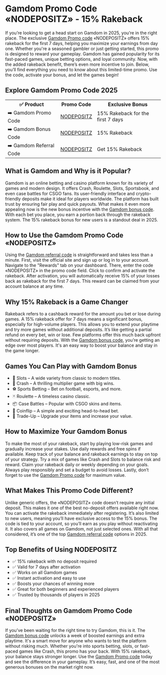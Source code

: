 <h1>Gamdom Promo Code «NODEPOSITZ» - 15% Rakeback</h1>

If you’re looking to get a head start on Gamdom in 2025, you’re in the right place. The exclusive <a href="gamdom.com/r/nodepositz">Gamdom Promo code</a> «NODEPOSITZ» offers 15% rakeback for the first 7 days, helping you maximize your earnings from day one. Whether you're a seasoned gambler or just getting started, this promo is designed to reward your gameplay. Gamdom has gained popularity for its fast-paced games, unique betting options, and loyal community. Now, with the added rakeback benefit, there’s even more incentive to join. Below, you’ll find everything you need to know about this limited-time promo. Use the code, activate your bonus, and let the games begin!

<h2>Explore Gamdom Promo Code 2025</h2>
<table>
  <tr>
    <th>✅ Product</th>
    <th>Promo Code</th>
    <th>Exclusive Bonus</th>
  </tr>
  <tr>
    <td>➡️ Gamdom Promo Code</td>
    <td><a href="gamdom.com/r/nodepositz">NODEPOSITZ</a></td>
    <td>15% Rakeback for the first 7 days</td>
  </tr>
  <tr>
    <td>➡️ Gamdom Bonus Code</td>
    <td><a href="gamdom.com/r/nodepositz">NODEPOSITZ</a></td>
    <td>15% Rakeback</td>
  </tr>
  <tr>
    <td>➡️ Gamdom Referral Code</td>
    <td><a href="gamdom.com/r/nodepositz">NODEPOSITZ</a></td>
    <td>Get 15% Rakeback</td>
  </tr>
</table>

<h2>What is Gamdom and Why is it Popular?</h2>
Gamdom is an online betting and casino platform known for its variety of games and modern design. It offers Crash, Roulette, Slots, Sportsbook, and even case battles for CSGO fans. Its user-friendly interface and crypto-friendly deposits make it ideal for players worldwide. The platform has built trust by ensuring fair play and quick payouts. What makes it even more appealing now is the new bonus incentive with the <a href="gamdom.com/r/nodepositz">Gamdom bonus code</a>. With each bet you place, you earn a portion back through the rakeback system. The 15% rakeback bonus for new users is a standout deal in 2025.

<h2>How to Use the Gamdom Promo Code «NODEPOSITZ»</h2>
Using the <a href="gamdom.com/r/nodepositz">Gamdom referral code</a> is straightforward and takes less than a minute. First, visit the official site and sign up or log in to your account. Navigate to the "Rewards" tab on your dashboard. There, enter the code «NODEPOSITZ» in the promo code field. Click to confirm and activate the rakeback. After activation, you will automatically receive 15% of your losses back as rakeback for the first 7 days. This reward can be claimed from your account balance at any time.

<h2>Why 15% Rakeback is a Game Changer</h2>
Rakeback refers to a cashback reward for the amount you bet or lose during games. A 15% rakeback offer for 7 days means a significant bonus, especially for high-volume players. This allows you to extend your playtime and try more games without additional deposits. It’s like getting a partial refund on every bet, win or lose. Few platforms offer this much back upfront without requiring deposits. With the <a href="gamdom.com/r/nodepositz">Gamdom bonus code</a>, you’re getting an edge over most players. It's an easy way to boost your balance and stay in the game longer.

<h2>Games You Can Play with Gamdom Bonus</h2>
<ul>
  <li>🎰 Slots – A wide variety from classic to modern titles.</li>
  <li>🎲 Crash – A thrilling multiplier game with big wins.</li>
  <li>⚽ Sports Betting – Bet on football, esports, and more.</li>
  <li>🃏 Roulette – A timeless casino classic.</li>
  <li>📦 Case Battles – Popular with CSGO skins and items.</li>
  <li>🎯 Coinflip – A simple and exciting head-to-head bet.</li>
  <li>🔁 Trade-Up – Upgrade your items and increase your value.</li>
</ul>

<h2>How to Maximize Your Gamdom Bonus</h2>
To make the most of your rakeback, start by playing low-risk games and gradually increase your stakes. Use daily rewards and free spins if available. Keep track of your balance and rakeback earnings to stay on top of your strategy. Try a mix of games like Crash and Slots to balance risk and reward. Claim your rakeback daily or weekly depending on your goals. Always play responsibly and set a budget to avoid losses. Lastly, don’t forget to use the <a href="gamdom.com/r/nodepositz">Gamdom Promo code</a> for maximum value.

<h2>What Makes This Promo Code Different?</h2>
Unlike generic offers, the «NODEPOSITZ» code doesn’t require any initial deposit. This makes it one of the best no-deposit offers available right now. You can activate the rakeback immediately after registering. It’s also limited to new users, meaning you’ll have exclusive access to the 15% bonus. The code is tied to your account, so you’ll earn as you play without reactivating it. It also covers all games on Gamdom, not just selected ones. With all that considered, it’s one of the top <a href="gamdom.com/r/nodepositz">Gamdom referral code</a> options in 2025.

<h2>Top Benefits of Using NODEPOSITZ</h2>
<ul>
  <li>✅ 15% rakeback with no deposit required</li>
  <li>✅ Valid for 7 days after activation</li>
  <li>✅ Works on all Gamdom games</li>
  <li>✅ Instant activation and easy to use</li>
  <li>✅ Boosts your chances of winning more</li>
  <li>✅ Great for both beginners and experienced players</li>
  <li>✅ Trusted by thousands of players in 2025</li>
</ul>

<h2>Final Thoughts on Gamdom Promo Code «NODEPOSITZ»</h2>
If you’ve been waiting for the right time to try Gamdom, this is it. The <a href="gamdom.com/r/nodepositz">Gamdom bonus code</a> unlocks a week of boosted earnings and extra playtime. It's a smart move for anyone who wants to test the platform without risking much. Whether you're into sports betting, slots, or fast-paced games like Crash, this promo has your back. With 15% rakeback, your balance stays stronger longer. Use the <a href="gamdom.com/r/nodepositz">Gamdom Promo code</a> today and see the difference in your gameplay. It’s easy, fast, and one of the most generous bonuses on the market right now.
